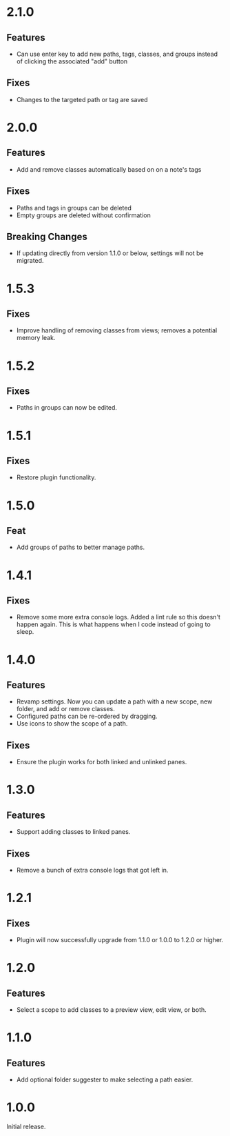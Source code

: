 # 2.1.0

## Features

- Can use enter key to add new paths, tags, classes, and groups instead of clicking the associated "add" button

## Fixes

- Changes to the targeted path or tag are saved

# 2.0.0

## Features

- Add and remove classes automatically based on on a note's tags

## Fixes

- Paths and tags in groups can be deleted
- Empty groups are deleted without confirmation

## Breaking Changes

- If updating directly from version 1.1.0 or below, settings will not be migrated.

# 1.5.3

## Fixes

- Improve handling of removing classes from views; removes a potential memory leak.

# 1.5.2

## Fixes

- Paths in groups can now be edited.

# 1.5.1

## Fixes

- Restore plugin functionality.

# 1.5.0

## Feat

- Add groups of paths to better manage paths.

# 1.4.1

## Fixes

- Remove some more extra console logs. Added a lint rule so this doesn't happen again. This is what happens when I code instead of going to sleep.

# 1.4.0

## Features

- Revamp settings. Now you can update a path with a new scope, new folder, and add or remove classes.
- Configured paths can be re-ordered by dragging.
- Use icons to show the scope of a path.

## Fixes

- Ensure the plugin works for both linked and unlinked panes.

# 1.3.0

## Features

- Support adding classes to linked panes.

## Fixes

- Remove a bunch of extra console logs that got left in.

# 1.2.1

## Fixes

- Plugin will now successfully upgrade from 1.1.0 or 1.0.0 to 1.2.0 or higher.

# 1.2.0

## Features

- Select a scope to add classes to a preview view, edit view, or both.

# 1.1.0

## Features

- Add optional folder suggester to make selecting a path easier.

# 1.0.0

Initial release.
